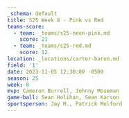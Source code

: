 ```yaml
---
_schema: default
title: S25 Week 8 - Pink vs Red
teams-score:
  - team: _teams/s25-neon-pink.md
    score: 21
  - team: _teams/s25-red.md
    score: 12
location: _locations/carter-baron.md
field: '1'
date: 2023-11-05 12:30:00 -0500
season: 25
week: 8
mvp: Cameron Burrell, Johnny Moseman
game-ball: Sean Holihan, Sean Karson
sportsperson: Jay M., Patrick Mulford
---
```

